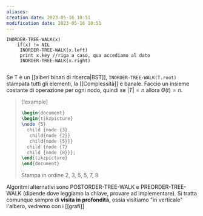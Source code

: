 ```yaml
---
aliases: 
creation date: 2023-05-16 10:51
modification date: 2023-05-16 10:51
---
```


```
INORDER-TREE-WALK(x)
	if(x) != NIL
	 INORDER-TREE-WALK(x.left)
	 print x.key //riga a caso, qua accediamo al dato
	 INORDER-TREE-WALK(x.right)
	
```

Se T è un [[alberi binari di ricerca|BST]], `INORDER-TREE-WALK(T.root)` stampata tutti gli elementi, la [[Complessità]] è banale. Faccio un insieme costante di operazione per ogni nodo, quindi se $|T| = n$ allora $\Theta(t)=n$.

> [!example]
> ```tikz
> \begin{document}
> \begin{tikzpicture}
> \node {5}
> 	child {node {3}
> 	 child{node {2}}
> 	 child{node {5}}}
> 	child {node {7}
> 	child {node {8}}};
> \end{tikzpicture}
> \end{document}
> ```
> 
> Stampa in ordine 2, 3, 5, 5, 7, 8

Algoritmi alternativi sono POSTORDER-TREE-WALK e PREORDER-TREE-WALK (dipende dove leggiamo la chiave, provare ad implementare). Si tratta comunque sempre di **visita in profondità**, ossia visitiamo "in verticale" l'albero, vedremo con i [[grafi]] 